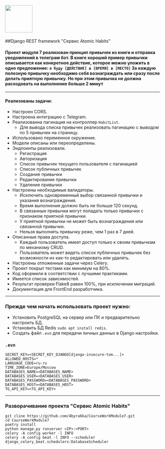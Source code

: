 # <img src="https://i2.wp.com/www.samuelthomasdavies.com/wp-content/uploads/2021/01/Atomic-Habits-Summary.jpeg?resize=172%2C260&ssl=1" width="89"/>

##Django REST framework "Сервис Atomic Habits"

#### Проект модуля 7 реализован принцип привычек из книги и отправка уведомлений в телеграм бот. В книге хороший пример привычки описывается как конкретное действие, которое можно уложить в одно предложение: `я буду [ДЕЙСТВИЕ] в [ВРЕМЯ] в [МЕСТО]` За каждую полезную привычку необходимо себя вознаграждать или сразу после делать приятную привычку. Но при этом привычка не должна расходовать на выполнение больше 2 минут
***
#### Реализованы задачи:
* Настроен CORS.
* Настроена интеграцию с Telegram.
* Реализованна пагинация на контроллер `HabitList`.
  * Для вывода списка привычек реализовать пагинацию с выводом по 5 привычек на страницу. 
* Использовано переменное окружение.
* Модели описаны или переопределены.
* Эндпоинты реализовали.
  * Регистрация
  * Авторизация
  * Список привычек текущего пользователя с пагинацией
  * Список публичных привычек
  * Создание привычки
  * Редактирование привычки
  * Удаление привычки
* Настроены необходимые валидаторы.
  * Исключить одновременный выбор связанной привычки и указания вознаграждения.
  * Время выполнения должно быть не больше 120 секунд.
  * В связанные привычки могут попадать только привычки с признаком приятной привычки.
  * У приятной привычки не может быть вознаграждения или связанной привычки.
  * Нельзя выполнять привычку реже, чем 1 раз в 7 дней.
* Описанные права доступа.
  * Каждый пользователь имеет доступ только к своим привычкам по механизму CRUD.
  * Пользователь может видеть список публичных привычек без возможности их как-то редактировать или удалять.
* Настроены отложенные задачи через Celery.
* Проект покрыт тестами как минимум на 80%.
* Код оформили в соответствии с лучшими практиками.
* Имеется список зависимостей.
* Результат проверки Flake8 равен 100%, при исключении миграций.
* Документация для FrontEnd разработчика.
***
### Прежде чем начать использовать проект нужно:
* Установить PostgreSQL на сервер или ПК и предварительно настроить БД.
* Установить БД Redis `sudo apt install redis`.
* Создать файл `.evn` для передачи личных данных в Django настройки.

### `.evn`
    SECRET_KEY=<SECRET_KEY_DJANGO[django-insecure-tom...]>
    ALLOWED_HOSTS=*
    LANGUAGE_CODE=ru-ru
    TIME_ZONE=Europe/Moscow
    DATABASES_NAME=<DATABASES_NAME>
    DATABASES_USER=<DATABASES_USER>
    DATABASES_PASSWORD=<DATABASES_PASSWORD>
    DATABASES_HOST=<DATABASES_HOST>
    TG_API_KEY=<TG_API_KEY>

***
### Разворачивание проекта "Сервис Atomic Habits"
    git cline https://github.com/4byra6ka/CourseWorkModule7.git
    cd CourseWorkModule7
    poetry install
    python manage.py runserver <IP>:<PORT>
    celery -A config worker -l INFO
    celery -A config beat -l INFO --scheduler django_celery_beat.schedulers:DatabaseScheduler

